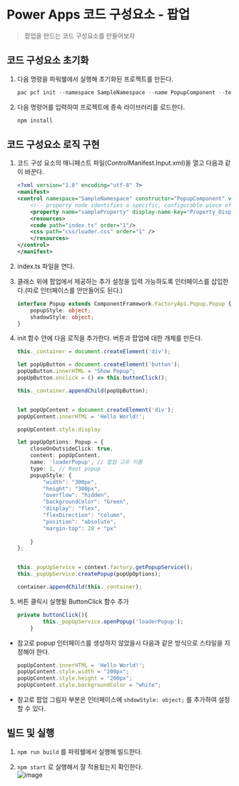# Power Apps 코드 구성요소 - 팝업
> 팝업을 만드는 코드 구성요소를 만들어보자


## 코드 구성요소 초기화
1. 다음 명령을 파워쉘에서 실행해 초기화된 프로젝트를 만든다.


    ```PowerShell
    pac pcf init --namespace SampleNamespace --name PopupComponent --template field
    ```

2. 다음 명령어를 입력하여 프로젝트에 종속 라이브러리를 로드한다.


    ```powershell
    npm install
    ```


## 코드 구성요소 로직 구현
1. 코드 구성 요소의 매니페스트 파일(ControlManifest.Input.xml)을 열고 다음과 같이 바꾼다.


    ```xml
    <?xml version="1.0" encoding="utf-8" ?>
    <manifest>
    <control namespace="SampleNamespace" constructor="PopupComponent" version="0.0.1" display-name-key="PopupComponent_Display_Key" description-key="PopupComponent_Desc_Key" control-type="standard">
        <!-- property node identifies a specific, configurable piece of data that the control expects from CDS -->
        <property name="sampleProperty" display-name-key="Property_Display_Key" description-key="Property_Desc_Key" of-type="SingleLine.Text" usage="bound" required="true" /> 
        <resources>
        <code path="index.ts" order="1"/>
        <css path="css/loader.css" order="1" />
        </resources>
    </control>
    </manifest>
    ```

2. index.ts 파일을 연다.

3. 클래스 위에 팝업에서 제공하는 추가 설정을 입력 가능하도록 인터페이스를 삽입한다.(따로 인터페이스를 안만들어도 된다.)


    ```ts
    interface Popup extends ComponentFramework.FactoryApi.Popup.Popup {
        popupStyle: object;
        shadowStyle: object;
    }
    ```

4. init 함수 안에 다음 로직을 추가한다. 버튼과 팝업에 대한 개체를 만든다.


    ```ts
    this._container = document.createElement('div');

    let popUpButton = document.createElement('button');
    popUpButton.innerHTML = "Show Popup";
    popUpButton.onclick = () => this.buttonClick();

    this._container.appendChild(popUpButton);


    let popUpContent = document.createElement('div');
    popUpContent.innerHTML = 'Hello World!';

    popUpContent.style.display

    let popUpOptions: Popup = {
        closeOnOutsideClick: true,
        content: popUpContent,
        name: 'loaderPopup', // 팝업 고유 이름
        type: 1, // Root popup
        popupStyle: {
            "width": "300px",
            "height": "300px",
            "overflow": "hidden",
            "backgroundColor": "Green",
            "display": "flex",
            "flexDirection": "column",
            "position": "absolute",
            "margin-top": 28 + "px"
            
        }
    };


    this._popUpService = context.factory.getPopupService();
    this._popUpService.createPopup(popUpOptions);

    container.appendChild(this._container);
    ```

5. 버튼 클릭시 실행될 ButtonClick 함수 추가

    ```ts
    private buttonClick(){
            this._popUpService.openPopup('loaderPopup');
        }
    ```


* 참고로 popup 인터페이스를 생성하지 않았을시 다음과 같은 방식으로 스타일을 지정해야 한다.

    ```ts
    popUpContent.innerHTML = 'Hello World!';
    popUpContent.style.width = "200px";
    popUpContent.style.height = "200px";
    popUpContent.style.backgroundColor = "white";
    ```

* 참고로 팝업 그림자 부분은 인터페이스에 `shdowStyle: object;` 를 추가하여 설정할 수 있다. 

## 빌드 및 실행

1. `npm run build` 를 파워쉘에서 실행해 빌드한다.

2. `npm start` 로 실행해서 잘 적용됬는지 확인한다.<br>![image](https://user-images.githubusercontent.com/39551265/159153163-13d031a7-7b04-4786-a8d8-245be46138f8.png)<br>
